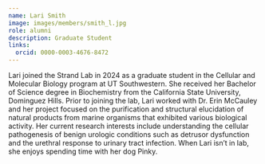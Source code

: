 ```yaml
---
name: Lari Smith
image: images/members/smith_l.jpg
role: alumni
description: Graduate Student
links:
  orcid: 0000-0003-4676-8472
---
```

Lari joined the Strand Lab in 2024 as a graduate student in the Cellular and Molecular Biology program at UT Southwestern. She received her Bachelor of Science degree in Biochemistry from the California State University, Dominguez Hills. Prior to joining the lab, Lari worked with Dr. Erin McCauley and her project focused on the purification and structural elucidation of natural products from marine organisms that exhibited various biological activity. Her current research interests include understanding the cellular pathogenesis of benign urologic conditions such as detrusor dysfunction and the urethral response to urinary tract infection. When Lari isn’t in lab, she enjoys spending time with her dog Pinky.